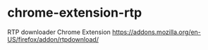 # chrome-extension-rtp
RTP downloader Chrome Extension
https://addons.mozilla.org/en-US/firefox/addon/rtpdownload/
